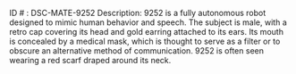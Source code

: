 ID # : DSC-MATE-9252
Description: 9252 is a fully autonomous robot designed to mimic human behavior and speech. The subject is male, with a retro cap covering its head and gold earring attached to its ears. Its mouth is concealed by a medical mask, which is thought to serve as a filter or to obscure an alternative method of communication. 9252 is often seen wearing a red scarf draped around its neck.